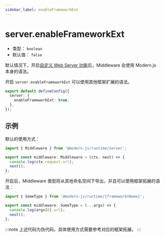 ```yaml
---
sidebar_label: enableFrameworkExt
---
```


# server.enableFrameworkExt

- 类型： `boolean`
- 默认值： `false`

默认情况下，开启[自定义 Web Server 功能](/docs/guides/advanced-features/web-server)后，Middleware 会使用 Modern.js 本身的语法。

开启 `server.enableFrameworkExt` 可以使用其他框架扩展的语法。

```ts title="modern.config.ts"
export default defineConfig({
  server: {
    enableFrameworkExt: true,
  },
});
```

## 示例

默认的使用方式：

```ts title="server/index.ts"
import { Middleware } from '@modern-js/runtime/server';

export const middleware: Middleware = (ctx, next) => {
  console.log(ctx.request.url);
  next();
};
```

开启后，Middleware 类型将从其他命名空间下导出，并且可以使用框架拓展的语法：

```ts title="server/index.ts"
import { SomeType } from '@modern-js/runtime/{frameworknName}';

export const middleware: SomeType = (...args) => {
  console.log(args[0].url);
  next();
};
```

:::note
上述代码为伪代码，具体使用方式需要参考对应的框架拓展。
:::
